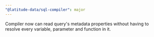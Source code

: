 ```yaml
---
"@latitude-data/sql-compiler": major
---
```


Compiler now can read query's metadata properties without having to resolve every variable, parameter and function in it.
